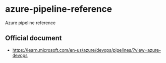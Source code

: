 # azure-pipeline-reference
Azure pipeline reference

## Official document
- https://learn.microsoft.com/en-us/azure/devops/pipelines/?view=azure-devops
